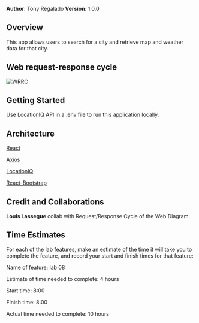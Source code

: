 **Author**: Tony Regalado
**Version**: 1.0.0

## Overview
This app allows users to search for a city and retrieve map and weather data for that city.

## Web request-response cycle

![WRRC](https://github.com/Edward-Regalado/city-explorer/issues/13#issue-878059029)

## Getting Started
Use LocationIQ API in a .env file to run this application locally.

## Architecture
[React](https://reactjs.org/)

[Axios](https://www.npmjs.com/package/axios)

[LocationIQ](https://locationiq.com/)

[React-Bootstrap](https://react-bootstrap.github.io/)

## Credit and Collaborations
**Louis Lassegue** collab with Request/Response Cycle of the Web Diagram.

## Time Estimates
For each of the lab features, make an estimate of the time it will take you to complete the feature, and record your start and finish times for that feature:

Name of feature: lab 08

Estimate of time needed to complete: 4 hours

Start time: 8:00

Finish time: 8:00

Actual time needed to complete: 10 hours
